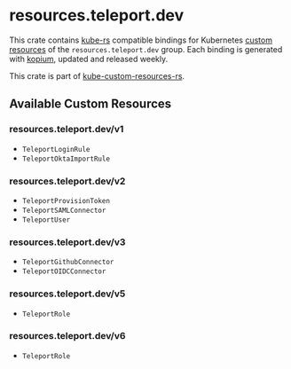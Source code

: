 <!--
SPDX-FileCopyrightText: The kube-custom-resources-rs Authors
SPDX-License-Identifier: 0BSD
 -->

# resources.teleport.dev

This crate contains [kube-rs](https://kube.rs/) compatible bindings for Kubernetes [custom resources](https://kubernetes.io/docs/tasks/extend-kubernetes/custom-resources/custom-resource-definitions/) of the `resources.teleport.dev` group. Each binding is generated with [kopium](https://github.com/kube-rs/kopium), updated and released weekly.

This crate is part of [kube-custom-resources-rs](https://github.com/metio/kube-custom-resources-rs).

## Available Custom Resources

### resources.teleport.dev/v1
- `TeleportLoginRule`
- `TeleportOktaImportRule`
### resources.teleport.dev/v2
- `TeleportProvisionToken`
- `TeleportSAMLConnector`
- `TeleportUser`
### resources.teleport.dev/v3
- `TeleportGithubConnector`
- `TeleportOIDCConnector`
### resources.teleport.dev/v5
- `TeleportRole`
### resources.teleport.dev/v6
- `TeleportRole`
